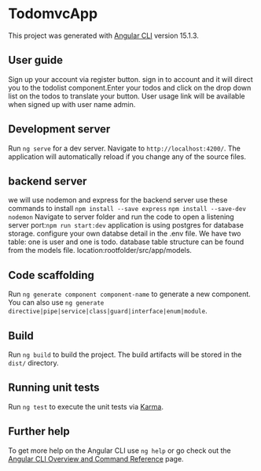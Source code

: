 # TodomvcApp

This project was generated with [Angular CLI](https://github.com/angular/angular-cli) version 15.1.3.


## User guide

Sign up your account via register button. sign in to account and it will direct you to the todolist component.Enter your todos and click on the drop down list on the todos to translate your button. User usage link will be available when signed up with user name admin.

## Development server

Run `ng serve` for a dev server. Navigate to `http://localhost:4200/`. The application will automatically reload if you change any of the source files.

## backend server
we will use nodemon and express for the backend server
use these commands to install
`npm install --save express`
`npm install --save-dev nodemon`
Navigate to server folder and run the code to open a listening server port:`npm run start:dev` 
application is using postgres for database storage. configure your own databse detail in the .env file.
We have two table: one is user and one is todo.
database table structure can be found from the models file. location:rootfolder/src/app/models.

## Code scaffolding

Run `ng generate component component-name` to generate a new component. You can also use `ng generate directive|pipe|service|class|guard|interface|enum|module`.

## Build

Run `ng build` to build the project. The build artifacts will be stored in the `dist/` directory.

## Running unit tests

Run `ng test` to execute the unit tests via [Karma](https://karma-runner.github.io).

## Further help

To get more help on the Angular CLI use `ng help` or go check out the [Angular CLI Overview and Command Reference](https://angular.io/cli) page.
